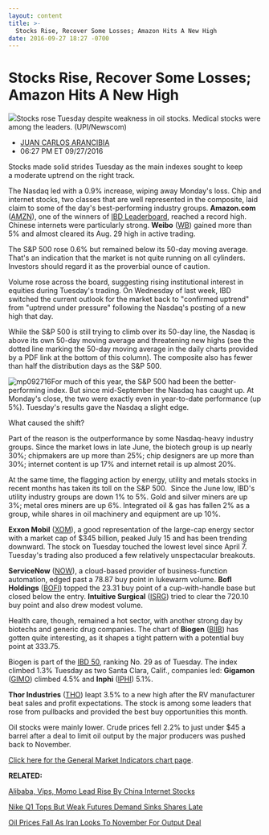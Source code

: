 ```yaml
---
layout: content
title: >-
  Stocks Rise, Recover Some Losses; Amazon Hits A New High
date: 2016-09-27 18:27 -0700
---
```



Stocks Rise, Recover Some Losses; Amazon Hits A New High
=========================================================


![](https://www.investors.com/wp-content/uploads/2016/09/BIGpic_nyse_092716_newscom.jpg)Stocks rose Tuesday despite weakness in oil stocks. Medical stocks were among the leaders. (UPI/Newscom) 



* [JUAN CARLOS ARANCIBIA](https://www.investors.com/author/arancibiaj/ "Posts by JUAN CARLOS ARANCIBIA")
* 06:27 PM ET 09/27/2016




Stocks made solid strides Tuesday as the main indexes sought to keep a moderate uptrend on the right track.


The Nasdaq led with a 0.9% increase, wiping away Monday's loss. Chip and internet stocks, two classes that are well represented in the composite, laid claim to some of the day's best-performing industry groups. **Amazon.com** ([AMZN](https://research.investors.com/quote.aspx?symbol=AMZN)), one of the winners of [IBD Leaderboard](http://leaderboard.investors.com/), reached a record high. Chinese internets were particularly strong. **Weibo** ([WB](https://research.investors.com/quote.aspx?symbol=WB)) gained more than 5% and almost cleared its Aug. 29 high in active trading.


The S&P 500 rose 0.6% but remained below its 50-day moving average. That's an indication that the market is not quite running on all cylinders. Investors should regard it as the proverbial ounce of caution.


Volume rose across the board, suggesting rising institutional interest in equities during Tuesday's trading. On Wednesday of last week, IBD switched the current outlook for the market back to "confirmed uptrend" from "uptrend under pressure" following the Nasdaq's posting of a new high that day.


While the S&P 500 is still trying to climb over its 50-day line, the Nasdaq is above its own 50-day moving average and threatening new highs (see the dotted line marking the 50-day moving average in the daily charts provided by a PDF link at the bottom of this column). The composite also has fewer than half the distribution days as the S&P 500.


![mp092716](https://www.investors.com/wp-content/uploads/2016/09/MP092716-195x300.jpg)For much of this year, the S&P 500 had been the better-performing index. But since mid-September the Nasdaq has caught up. At Monday's close, the two were exactly even in year-to-date performance (up 5%). Tuesday's results gave the Nasdaq a slight edge.


What caused the shift?


Part of the reason is the outperformance by some Nasdaq-heavy industry groups. Since the market lows in late June, the biotech group is up nearly 30%; chipmakers are up more than 25%; chip designers are up more than 30%; internet content is up 17% and internet retail is up almost 20%.


At the same time, the flagging action by energy, utility and metals stocks in recent months has taken its toll on the S&P 500.  Since the June low, IBD's utility industry groups are down 1% to 5%. Gold and silver miners are up 3%; metal ores miners are up 6%. Integrated oil & gas has fallen 2% as a group, while shares in oil machinery and equipment are up 10%.


**Exxon Mobil** ([XOM](https://research.investors.com/quote.aspx?symbol=XOM)), a good representation of the large-cap energy sector with a market cap of $345 billion, peaked July 15 and has been trending downward. The stock on Tuesday touched the lowest level since April 7.
Tuesday's trading also produced a few relatively unspectacular breakouts.


**ServiceNow** ([NOW](https://research.investors.com/quote.aspx?symbol=NOW)), a cloud-based provider of business-function automation, edged past a 78.87 buy point in lukewarm volume. **BofI Holdings** ([BOFI](https://research.investors.com/quote.aspx?symbol=BOFI)) topped the 23.31 buy point of a cup-with-handle base but closed below the entry. **Intuitive Surgical** ([ISRG](https://research.investors.com/quote.aspx?symbol=ISRG)) tried to clear the 720.10 buy point and also drew modest volume.


Health care, though, remained a hot sector, with another strong day by biotechs and generic drug companies. The chart of **Biogen** ([BIIB](https://research.investors.com/quote.aspx?symbol=BIIB)) has gotten quite interesting, as it shapes a tight pattern with a potential buy point at 333.75.


Biogen is part of the [IBD 50](http://research.investors.com/stock-lists/ibd-50/), ranking No. 29 as of Tuesday. The index climbed 1.3% Tuesday as two Santa Clara, Calif., companies led: **Gigamon** ([GIMO](https://research.investors.com/quote.aspx?symbol=GIMO)) climbed 4.5% and **Inphi** ([IPHI](https://research.investors.com/quote.aspx?symbol=IPHI)) 5.1%.


**Thor Industries** ([THO](https://research.investors.com/quote.aspx?symbol=THO)) leapt 3.5% to a new high after the RV manufacturer beat sales and profit expectations. The stock is among some leaders that rose from pullbacks and provided the best buy opportunities this month.


Oil stocks were mainly lower. Crude prices fell 2.2% to just under $45 a barrel after a deal to limit oil output by the major producers was pushed back to November.


[Click here for the General Market Indicators chart page](https://www.investors.com/wp-content/uploads/2016/09/IBD2709152500GMI.pdf).


**RELATED:**


[Alibaba, Vips, Momo Lead Rise By China Internet Stocks](https://www.investors.com/news/technology/alibaba-vips-momo-lead-rise-by-china-internet-stocks/)


[Nike Q1 Tops But Weak Futures Demand Sinks Shares Late](https://www.investors.com/news/nike-reports-q1-2017-results-after-the-close/)


[Oil Prices Fall As Iran Looks To November For Output Deal](https://www.investors.com/news/iran-saudi-arabia-put-damper-on-algeria-deal-goldman-cuts-oil-outlook/)




